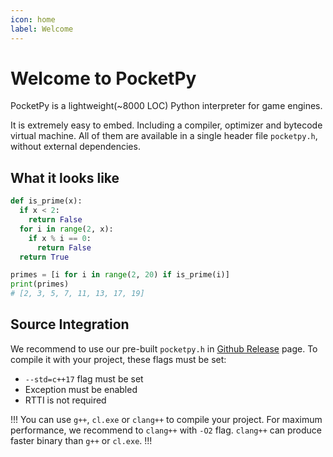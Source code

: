 ```yaml
---
icon: home
label: Welcome
---
```


# Welcome to PocketPy

PocketPy is a lightweight(~8000 LOC) Python interpreter for game engines.

It is extremely easy to embed. Including a compiler, optimizer and bytecode virtual machine. All of them are available in a single header file `pocketpy.h`, without external dependencies.

## What it looks like

```python
def is_prime(x):
  if x < 2:
    return False
  for i in range(2, x):
    if x % i == 0:
      return False
  return True

primes = [i for i in range(2, 20) if is_prime(i)]
print(primes)
# [2, 3, 5, 7, 11, 13, 17, 19]
```

## Source Integration

We recommend to use our pre-built `pocketpy.h` in [Github Release](https://github.com/blueloveTH/pocketpy/releases/latest) page.
To compile it with your project, these flags must be set:

+ `--std=c++17` flag must be set
+ Exception must be enabled
+ RTTI is not required

!!!
You can use `g++`, `cl.exe` or `clang++` to compile your project.
For maximum performance, we recommend to `clang++` with `-O2` flag.
`clang++` can produce faster binary than `g++` or `cl.exe`.
!!!